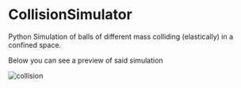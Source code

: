 # CollisionSimulator
Python Simulation of balls of different mass colliding (elastically) in a confined space.

Below you can see a preview of said simulation

![collision](https://github.com/natefrost/CollisionSimulator/blob/main/collision.gif?raw=true)
